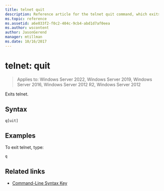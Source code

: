 ```yaml
---
title: telnet quit
description: Reference article for the telnet quit command, which exits telnet.
ms.topic: reference
ms.assetid: a6e033f2-f0c2-404c-9cb4-abd1d7af0eea
ms.author: wscontent
author: JasonGerend
manager: mtillman
ms.date: 10/16/2017
---
```


# telnet: quit

>Applies to: Windows Server 2022, Windows Server 2019, Windows Server 2016, Windows Server 2012 R2, Windows Server 2012

Exits telnet.

## Syntax

```
q[uit]
```

## Examples

To exit telnet, type:

```
q
```

## Related links

- [Command-Line Syntax Key](command-line-syntax-key.md)
